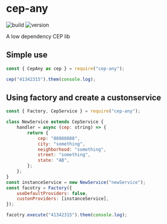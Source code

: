 # cep-any

![build](https://github.com/victorfernandesraton/cep-any/actions/workflows/node.js.yml/badge.svg?branch=main)
![version](https://img.shields.io/npm/v/cep-any)

A low dependency CEP lib

## Simple use

```js
const { CepAny as cep } = require("cep-any");

cep("41342315").them(console.log);
```

## Using factory and create a custonservice

```js
const { Factory, CepService } = require("cep-any");

class NewService extends CepService {
	handler = async (cep: string) => {
		return {
			cep: "88888888",
			city: "something",
			neighborhood: "something",
			street: "something",
			state: "AB",
		};
	};
}
const instanceService = new NewService("newService");
const facotry = Factory({
	useDefaultProviders: false,
	custonProviders: [instanceService],
});

facotry.execute("41342315").them(console.log);
```
